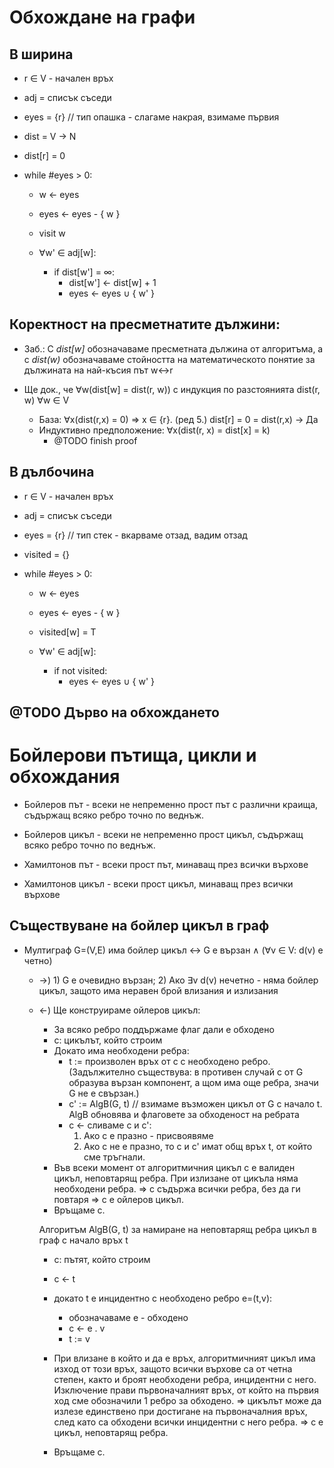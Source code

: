 # Обхождане на графи

## В ширина

- r ∈ V - начален връх
- adj = списък съседи
- eyes = {r} // тип опашка - слагаме накрая, взимаме първия
- dist = V → N
- dist[r] = 0

- while #eyes > 0:
    - w ← eyes
    - eyes ← eyes - { w }

    - visit w

    - ∀w' ∈ adj[w]:
        - if dist[w'] = ∞:
            - dist[w'] ← dist[w] + 1
            - eyes ← eyes ∪ { w' }

Коректност на пресметнатите дължини:
----

- Заб.: С *dist[w]* обозначаваме пресметната дължина от алгоритъма, а с *dist(w)* обозначаваме стойността на математическото понятие за дължината на най-късия път w↔r

- Ще док., че ∀w(dist[w] = dist(r, w)) с индукция по разстоянията dist(r, w) ∀w ∈ V
    - База: ∀x(dist(r,x) = 0) ⇒ x ∈ {r}. (ред 5.) dist[r] = 0 = dist(r,x) → Да
    - Индуктивно предположение: ∀x(dist(r, x) = dist[x] = k)
        - @TODO finish proof

## В дълбочина

- r ∈ V - начален връх
- adj = списък съседи
- eyes = {r} // тип стек - вкарваме отзад, вадим отзад
- visited = {}

- while #eyes > 0:
    - w ← eyes
    - eyes ← eyes - { w }

    - visited[w] = T

    - ∀w' ∈ adj[w]:
        - if not visited:
            - eyes ← eyes ∪ { w' }

## @TODO Дърво на обхождането 

# Бойлерови пътища, цикли и обхождания

- Бойлеров път - всеки не непременно прост път с различни краища, съдържащ всяко ребро точно по веднъж.
- Бойлеров цикъл - всеки не непременно прост цикъл, съдържащ всяко ребро точно по веднъж.

- Хамилтонов път - всеки прост път, минаващ през всички върхове
- Хамилтонов цикъл - всеки прост цикъл, минаващ през всички върхове

## Съществуване на бойлер цикъл в граф
- Мултиграф G=(V,E) има бойлер цикъл ↔ G е вързан ∧ (∀v ∈ V: d(v) е четно)
    - →) 1) G е очевидно вързан;
         2) Ако ∃v d(v) нечетно - няма бойлер цикъл, защото има неравен брой влизания и излизания
    - ←) Ще конструираме ойлеров цикъл:
        - За всяко ребро поддържаме флаг дали е обходено
        - c: цикълът, който строим
        - Докато има необходени ребра:
            - t := произволен връх от c с необходено ребро. (Задължително съществува: в противен случай c от G образува вързан компонент, а щом има още ребра, значи G не е свързан.)
            - c' := AlgB(G, t) // взимаме възможен цикъл от G с начало t. AlgB обновява и флаговете за обходеност на ребрата
            - c ← сливаме c и c':
                1. Ако c е празно - присвоявяме
                2. Ако c не е празно, то c и c' имат общ връх t, от който сме тръгнали.
        - Във всеки момент от алгоритмичния цикъл c е валиден цикъл, неповтарящ ребра. При излизане
            от цикъла няма необходени ребра. ⇒ c съдържа всички ребра, без да ги повтаря ⇒ c е
            ойлеров цикъл.
        - Връщаме c.

        Алгоритъм AlgB(G, t) за намиране на неповтарящ ребра цикъл в граф с начало връх t
        - c: пътят, който строим
        - c ← t
        - докато t е инцидентно с необходено ребро e=(t,v):
            - обозначаваме е - обходено
            - c ← е . v
            - t := v

        - При влизане в който и да е връх, алгоритмичният цикъл има изход от този връх, защото
          всички върхове са от четна степен, както и броят необходени ребра, инцидентни с него.
          Изключение прави първоначалният връх, от който на първия ход сме обозначили 1 ребро за
          обходено. ⇒ цикълът може да излезе единствено при достигане на първоначалния
          връх, след като са обходени всички инцидентни с него ребра. ⇒ c е цикъл, неповтарящ ребра.

        - Връщаме c.
